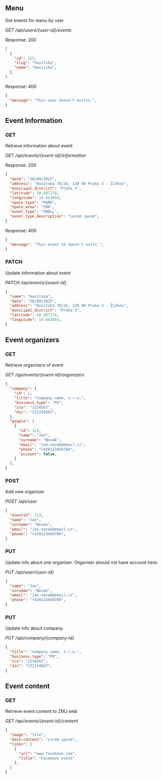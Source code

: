 ## Menu
Get events for menu by user

*GET /api/users/{user-id}/events*

Response: 200
```json
[
  {
    "id": 123,
    "slug": "husitska",
    "name": "Husitská",
  },
]
```
Response: 400
```json
{
  "message": "This user doesn't exists.",
}
```

## Event Information

### GET

Retrieve information about event

*GET /api/events/{event-id}/information*

Response: 200
```json
{
  "date": "28/09/2025",
  "address": "Husitská 70/24, 130 00 Praha 3 - Žižkov",
  "municipal_district": "Praha 3",
  "latitude": 50.087274,
  "longitude": 14.443054,
  "space_type": "PARK",
  "space_area": "500",
  "event_type": "SMALL",
  "event_type_description": "Lorem ipsum",
}
```
Response: 400
```json
{
  "message": "This event id doesn't exist.",
}
```

### PATCH

Update information about event

*PATCH /api/events/{event-id}*

```json
{
  "name": "Husitská",
  "date": "28/09/2025",
  "address": "Husitská 70/24, 130 00 Praha 3 - Žižkov",
  "municipal_district": "Praha 3",
  "latitude": 50.087274,
  "longitude": 14.443054,
}
```

## Event organizers

### GET

Retrieve organizers of event

*GET /api/events/{event-id}/organizers*


```json
{
  "company": {
    "id": 1,
    "title": "Company name, s.r.o.",
    "business_type": "PO",
    "ico": "1234567",
    "dic": "CZ1234567",
  },
  "people": [
    {
      "id": 123,
      "name": "Jan",
      "surname": "Novak",
      "email": "jan.novak@email.cz",
      "phone": "+420123456789",
      "account": false,
    }
  ],
}
```

### POST

Add new organizer

*POST /api/user*


```json
{
  "eventId": 123,
  "name": "Jan",
  "surname": "Novak",
  "email": "jan.novak@email.cz",
  "phone": "+420123456789",
}
```

### PUT

Update info about one organiser. Organiser should not have account here.

*PUT /api/user/{user-id}*

```json
{
  "name": "Jan",
  "surname": "Novak",
  "email": "jan.novak@email.cz",
  "phone": "+420123456789",
}
```

### PUT

Update info about company.

*PUT /api/company/{company-id}*

```json
{
  "title": "Company name, s.r.o.",
  "business_type": "PO",
  "ico": "1234567",
  "dic": "CZ1234567",
}
```

## Event content

### GET

Retrieve event content to ZMJ web

*GET /api/events/{event-id}/content*

```json
{
  "image": "file",
  "main-content": "Lorem ipsum",
  "links": [
    {
      "url": "www.facebook.com",
      "title": "Facebook event"
    },
  ]
}
```